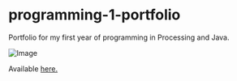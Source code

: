 # programming-1-portfolio

Portfolio for my first year of programming in Processing and Java.

![Image]()

Available [here.](https://9661328.github.io/programming-1-portfolio/)
